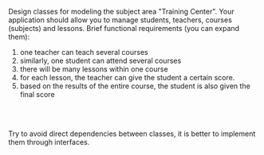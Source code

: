 Design classes for modeling the subject area "Training Center". Your application should allow you to manage students, teachers, courses (subjects) and lessons. Brief functional requirements (you can expand them):
1. one teacher can teach several courses
2. similarly, one student can attend several courses
3. there will be many lessons within one course
4. for each lesson, the teacher can give the student a certain score. 
5. based on the results of the entire course, the student is also given the final score 
<br>
<br>

Try to avoid direct dependencies between classes, it is better to implement them through interfaces. 